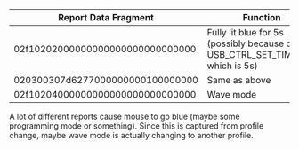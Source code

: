 | Report Data Fragment             | Function                                                                     |
| -------------------------------- | ---------------------------------------------------------------------------- |
| 02f10202000000000000000000000000 | Fully lit blue for 5s (possibly because of USB_CTRL_SET_TIMEOUT which is 5s) |
| 020300307d6277000000000100000000 | Same as above                                                                |
| 02f10204000000000000000000000000 | Wave mode                                                                    |

A lot of different reports cause mouse to go blue (maybe some programming mode or something).
Since this is captured from profile change, maybe wave mode is actually changing to another profile.
